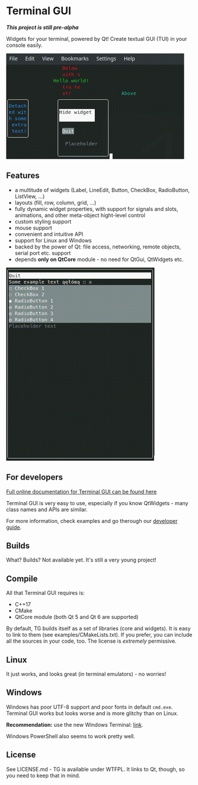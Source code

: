 # Terminal GUI

***This project is still pre-alpha***

Widgets for your terminal, powered by Qt! Create textual GUI (TUI) in your
console easily.

![Terminal GUI showcase](doc/img/terminal-gui.gif "Terminal GUI showcase")

## Features

* a multitude of widgets (Label, LineEdit, Button, CheckBox, RadioButton,
ListView, ...)
* layouts (fill, row, column, grid, ...)
* fully dynamic widget properties, with support for signals and slots,
animations, and other meta-object hight-level control
* custom styling support
* mouse support
* convenient and intuitive API
* support for Linux and Windows
* backed by the power of Qt: file access, networking, remote objects,
serial port etc. support
* depends **only on QtCore** module - no need for QtGui, QtWidgets etc.

![Terminal GUI widgets](doc/img/terminal-gui-2.gif "Terminal GUI widgets")

## For developers

[Full online documentation for Terminal GUI can be found here](https://sierdzio.github.io/terminalgui/)

Terminal GUI is very easy to use, especially if you know QtWidgets - many class
names and APIs are similar.

For more information, check examples and go therough our
[developer guide](doc/developer_guide.md).

## Builds

What? Builds? Not available yet. It's still a very young project!

## Compile

All that Terminal GUI requires is:
* C++17
* CMake
* QtCore module (both Qt 5 and Qt 6 are supported)

By default, TG builds itself as a set of libraries (core and widgets). It is
easy to link to them (see examples/CMakeLists.txt). If you prefer, you can
include all the sources in your code, too. The license is *extremely*
permissive.

## Linux

It just works, and looks great (in terminal emulators) - no worries!

## Windows

Windows has poor UTF-8 support and poor fonts in default `cmd.exe`. Terminal GUI
works but looks worse and is more glitchy than on Linux.

**Recommendation:** use the new Windows Terminal: [link](https://aka.ms/terminal).

Windows PowerShell also seems to work pretty well.

## License

See LICENSE.md - TG is available under WTFPL. It links to Qt, though, so you
need to keep that in mind.
